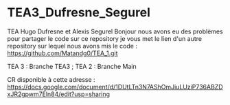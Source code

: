 # TEA3_Dufresne_Segurel
TEA Hugo Dufresne et Alexis Segurel
Bonjour nous avons  eu des problèmes pour partager le code sur ce repository je vous met le lien d'un autre repository sur lequel nous avons mis le code : https://github.com/Matandg0/TEA_1.git

TEA 3 : Branche TEA3 ; 
TEA 2 : Branche Main

CR disponible à cette adresse : https://docs.google.com/document/d/1DUtLTn3N7AShOmJiuLUziP736ABZDxJR2gpwm7Eln84/edit?usp=sharing

